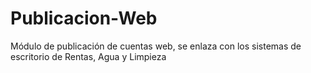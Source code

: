 # Publicacion-Web
Módulo de publicación de cuentas web, se enlaza con los sistemas de escritorio de Rentas, Agua y Limpieza
